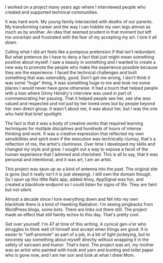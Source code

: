I worked on a project many years ago where I interviewed people who created and
supported technical communities.

It was hard work. My young family intersected with deaths of our parents. My
transforming career and the way I can hobble my own legs almost as much as by
another. An idea that seemed prudent in that moment but left me uncertain and
frustrated with the fear of my accepting my art. I tore it all down.

Calling what I did art feels like a pompous pretension if that isn't redundant.
But what pretence do I have to deny a fact that just might mean something
positive about myself. I saw a beauty in something and I wanted to create a new
way to promote the people who make the experience possible because they are the
experience. I faced the technical challenges and built something that was
ostensibly, good. Don't get me wrong, I don't think it was some "huge" thing,
it was something huge to me and took me some places I would never have gone
otherwise. It had a touch that helped people with a loss where Ginny Hendry's
interview was used in part of commemorating her passing. That it helped people
see her, see she *was* valued and respected and not just by her loved ones but
by people beyond her own direct group. It wasn't about me, it was about her,
but I was the one who held that brief spotlight.

The fact is that it was a body of creative works that required
learning techniques for multiple disciplines and hundreds of hours of intense
thinking and work. It was a creative expression that reflected my own
sensibilities and spirit even if the execution was technically clumsy, that's a
reflection of me, the artist's cluminess. Over time I developed my skills and
changed my style and grew. I sought out a way to expose a facet of the human
experience that I admired and cherished. This is all to say, that it was
personal and intentional, and it was art, I am an artist.

This project was spun up as a kind of antenna into the past. The original site
is gone (but it really isn't it is just sleeping). I still own the domain
though. So I spun up this little Rails app, added Ahoy, AppSignal was fun, and
created a blackhole endpoint so I could listen for signs of life. They are
faint but not silent.

Almost a decade since I tore everything down and fell into my own blackhole
there is a kind of Hawking Radiation. I'm seeing pingbacks from WordPress
blogs, some bots. There are links out there still. The project made an effect
that still faintly echos to this day. That's pretty cool.

Get over yourself. I'm 47 at time of this writing. A cynical gen-x'er who
struggles to think well of himself and accept when things are good. It is
easier to "self-promote" as part of a job, in a bit of light jockeying, but to
sincerely say something about myself directly without wrapping it in the safety
of sarcasm and humor. That's hard. The project was art, my mother was an artist
who painted with hook and yarn and bunting and toilet paper who is gone now,
and I am her son and look at what I drew Mom.
